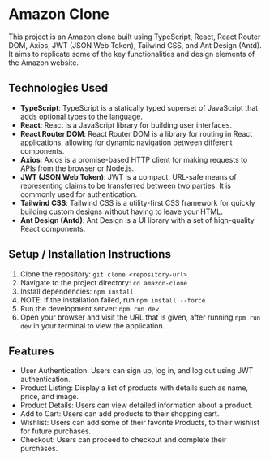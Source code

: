 # Amazon Clone

This project is an Amazon clone built using TypeScript, React, React Router DOM, Axios, JWT (JSON Web Token), Tailwind CSS, and Ant Design (Antd). It aims to replicate some of the key functionalities and design elements of the Amazon website.

## Technologies Used

- **TypeScript**: TypeScript is a statically typed superset of JavaScript that adds optional types to the language.
- **React**: React is a JavaScript library for building user interfaces.
- **React Router DOM**: React Router DOM is a library for routing in React applications, allowing for dynamic navigation between different components.
- **Axios**: Axios is a promise-based HTTP client for making requests to APIs from the browser or Node.js.
- **JWT (JSON Web Token)**: JWT is a compact, URL-safe means of representing claims to be transferred between two parties. It is commonly used for authentication.
- **Tailwind CSS**: Tailwind CSS is a utility-first CSS framework for quickly building custom designs without having to leave your HTML.
- **Ant Design (Antd)**: Ant Design is a UI library with a set of high-quality React components.

## Setup / Installation Instructions

1. Clone the repository: `git clone <repository-url>`
2. Navigate to the project directory: `cd amazon-clone`
3. Install dependencies: `npm install`
4. NOTE: if the installation failed, run `npm install --force`
5. Run the development server: `npm run dev`
6. Open your browser and visit the URL that is given, after running `npm run dev` in your terminal to view the application.

## Features

- User Authentication: Users can sign up, log in, and log out using JWT authentication.
- Product Listing: Display a list of products with details such as name, price, and image.
- Product Details: Users can view detailed information about a product.
- Add to Cart: Users can add products to their shopping cart.
- Wishlist: Users can add some of their favorite Products, to their wishlist for future purchases.
- Checkout: Users can proceed to checkout and complete their purchases.
